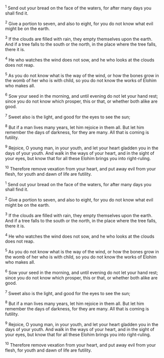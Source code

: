 <sup>1</sup> Send out your bread on the face of the waters, for after many days you shall find it.

<sup>2</sup> Give a portion to seven, and also to eight, for you do not know what evil might be on the earth.

<sup>3</sup> If the clouds are filled with rain, they empty themselves upon the earth. And if a tree falls to the south or the north, in the place where the tree falls, there it is.

<sup>4</sup> He who watches the wind does not sow, and he who looks at the clouds does not reap.

<sup>5</sup> As you do not know what is the way of the wind, or how the bones grow in the womb of her who is with child, so you do not know the works of Elohim who makes all.

<sup>6</sup> Sow your seed in the morning, and until evening do not let your hand rest; since you do not know which prosper, this or that, or whether both alike are good.

<sup>7</sup> Sweet also is the light, and good for the eyes to see the sun;

<sup>8</sup> But if a man lives many years, let him rejoice in them all. But let him remember the days of darkness, for they are many. All that is coming is futility.

<sup>9</sup> Rejoice, O young man, in your youth, and let your heart gladden you in the days of your youth. And walk in the ways of your heart, and in the sight of your eyes, but know that for all these Elohim brings you into right-ruling.

<sup>10</sup> Therefore remove vexation from your heart, and put away evil from your flesh, for youth and dawn of life are futility.

<sup>1</sup> Send out your bread on the face of the waters, for after many days you shall find it.

<sup>2</sup> Give a portion to seven, and also to eight, for you do not know what evil might be on the earth.

<sup>3</sup> If the clouds are filled with rain, they empty themselves upon the earth. And if a tree falls to the south or the north, in the place where the tree falls, there it is.

<sup>4</sup> He who watches the wind does not sow, and he who looks at the clouds does not reap.

<sup>5</sup> As you do not know what is the way of the wind, or how the bones grow in the womb of her who is with child, so you do not know the works of Elohim who makes all.

<sup>6</sup> Sow your seed in the morning, and until evening do not let your hand rest; since you do not know which prosper, this or that, or whether both alike are good.

<sup>7</sup> Sweet also is the light, and good for the eyes to see the sun;

<sup>8</sup> But if a man lives many years, let him rejoice in them all. But let him remember the days of darkness, for they are many. All that is coming is futility.

<sup>9</sup> Rejoice, O young man, in your youth, and let your heart gladden you in the days of your youth. And walk in the ways of your heart, and in the sight of your eyes, but know that for all these Elohim brings you into right-ruling.

<sup>10</sup> Therefore remove vexation from your heart, and put away evil from your flesh, for youth and dawn of life are futility.

